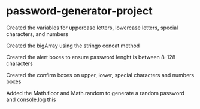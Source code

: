 # password-generator-project

Created the variables for uppercase letters, lowercase letters, special characters, and numbers 

Created the bigArray using the stringo concat method

Created the alert boxes to ensure password lenght is between 8-128 characters

Created the confirm boxes on upper, lower, special characters and numbers boxes

Added the Math.floor and Math.random to generate a random password and console.log this